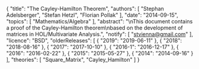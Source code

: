 {
    "title": "The Cayley-Hamilton Theorem",
    "authors": [
        "Stephan Adelsberger",
        "Stefan Hetzl",
        "Florian Pollak"
    ],
    "date": "2014-09-15",
    "topics": [
        "Mathematics/Algebra"
    ],
    "abstract": "\nThis document contains a proof of the Cayley-Hamilton theorem\nbased on the development of matrices in HOL/Multivariate Analysis.",
    "notify": [
        "stvienna@gmail.com"
    ],
    "licence": "BSD",
    "olderReleases": [
        {
            "2019": "2019-06-11"
        },
        {
            "2018": "2018-08-16"
        },
        {
            "2017": "2017-10-10"
        },
        {
            "2016-1": "2016-12-17"
        },
        {
            "2016": "2016-02-22"
        },
        {
            "2015": "2015-05-27"
        },
        {
            "2014": "2014-09-16"
        }
    ],
    "theories": [
        "Square_Matrix",
        "Cayley_Hamilton"
    ]
}
